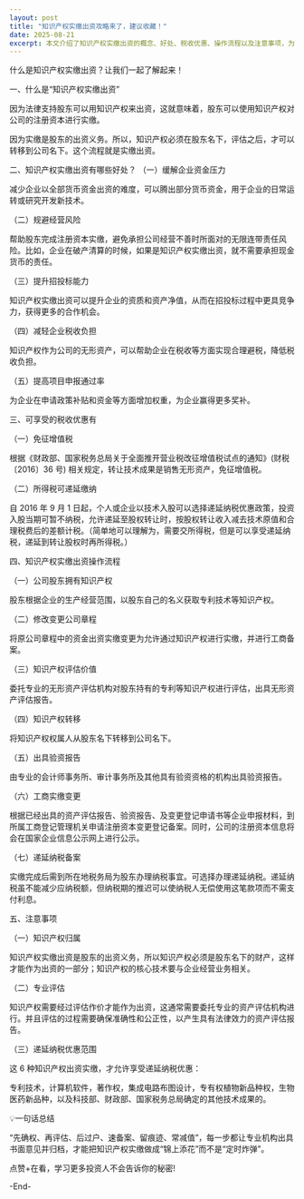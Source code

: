 ```yaml
---
layout: post
title: "知识产权实缴出资攻略来了，建议收藏！"
date: 2025-08-21
excerpt: 本文介绍了知识产权实缴出资的概念、好处、税收优惠、操作流程以及注意事项，为企业提供了一个全面的知识产权出资指南，帮助企业充分利用知识产权资产，提升竞争力和减轻税收负担。
---
```

什么是知识产权实缴出资？让我们一起了解起来！

一、什么是“知识产权实缴出资”

因为法律支持股东可以用知识产权来出资，这就意味着，股东可以使用知识产权对公司的注册资本进行实缴。

因为实缴是股东的出资义务。所以，知识产权必须在股东名下，评估之后，才可以转移到公司名下。这个流程就是实缴出资。

二、知识产权实缴出资有哪些好处？
（一）缓解企业资金压力

减少企业以全部货币资金出资的难度，可以腾出部分货币资金，用于企业的日常运转或研究开发新技术。

（二）规避经营风险

帮助股东完成注册资本实缴，避免承担公司经营不善时所面对的无限连带责任风险。比如，企业在破产清算的时候，如果是知识产权实缴出资，就不需要承担现金货币的责任。

（三）提升招投标能力

知识产权实缴出资可以提升企业的资质和资产净值，从而在招投标过程中更具竞争力，获得更多的合作机会。

（四）减轻企业税收负担

知识产权作为公司的无形资产，可以帮助企业在税收等方面实现合理避税，降低税收负担。

（五）提高项目申报通过率

为企业在申请政策补贴和资金等方面增加权重，为企业赢得更多奖补。‍

三、可享受的税收优惠有

（一）免征增值税

根据《财政部、国家税务总局关于全面推开营业税改征增值税试点的通知》(财税〔2016〕36 号) 相关规定，转让技术成果是销售无形资产，免征增值税。

（二）所得税可递延缴纳

自 2016 年 9 月 1 日起，个人或企业以技术入股可以选择递延纳税优惠政策，投资入股当期可暂不纳税，允许递延至股权转让时，按股权转让收入减去技术原值和合理税费后的差额计税。（简单地可以理解为，需要交所得税，但是可以享受递延纳税，递延到转让股权时再所得税。）

四、知识产权实缴出资操作流程

（一）公司股东拥有知识产权

股东根据企业的生产经营范围，以股东自己的名义获取专利技术等知识产权。

（二）修改变更公司章程

将原公司章程中的资金出资实缴变更为允许通过知识产权进行实缴，并进行工商备案。

（三）知识产权评估价值

委托专业的无形资产评估机构对股东持有的专利等知识产权进行评估，出具无形资产评估报告。

（四）知识产权转移

将知识产权权属人从股东名下转移到公司名下。

（五）出具验资报告

由专业的会计师事务所、审计事务所及其他具有验资资格的机构出具验资报告。

（六）工商实缴变更

根据已经出具的资产评估报告、验资报告、及变更登记申请书等企业申报材料，到所属工商登记管理机关申请注册资本变更登记备案。同时，公司的注册资本信息将会在国家企业信息公示网上进行公示。

（七）递延纳税备案

实缴完成后需到所在地税务局为股东办理纳税事宜。可选择办理递延纳税。‍递延纳税虽不能减少应纳税额，但纳税期的推迟可以使纳税人无偿使用这笔款项而不需支付利息。

五、注意事项

（一）知识产权归属

知识产权实缴出资是股东的出资义务，所以知识产权必须是股东名下的财产，这样才能作为出资的一部分；知识产权的核心技术要与企业经营业务相关。

（二）专业评估

知识产权需要经过评估作价才能作为出资，这通常需要委托专业的资产评估机构进行。并且评估的过程需要确保准确性和公正性，以产生具有法律效力的资产评估报告。

（三）递延纳税优惠范围

这 6 种知识产权出资实缴，才允许享受递延纳税优惠：

专利技术，计算机软件，著作权，集成电路布图设计，专有权植物新品种权，生物医药新品种，以及科技部、财政部、国家税务总局确定的其他技术成果的。‍

💡一句话总结

“先确权、再评估、后过户、速备案、留痕迹、常减值”，每一步都让专业机构出具书面意见并归档，才能把知识产权实缴做成“锦上添花”而不是“定时炸弹”。

点赞+在看，学习更多投资人不会告诉你的秘密!

-End-